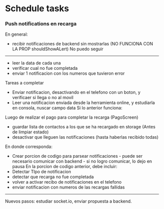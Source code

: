 # Schedule tasks

### Push notifications en recarga

En general:

- recibir notificaciones de backend sin mostrarlas (NO FUNCIONA CON LA PROP shouldShowALert)
  No puedo seguir

---

- leer la data de cada una
- verificar cual no fue completada
- enviar 1 notificacion con los numeros que tuvieron error

Tareas a completar

- Enviar notificacion, desactivando en el telefono con un boton, y verificaer si llega o no al movil
- Leer una notificacion enviada desde la herramienta online, y estudiarla en consola, nuscar campo data
  Si lo anterior funciona:

Luego de realizar el pago para completar la recarga (PagoScreen)

- guardar lista de contactos a los que se ha recargado en storage (Antes de limpiar estado)
- desactivar que lleguen las notificaciones (hasta haberlas recibido todas)

En donde corresponda:

- Crear porcion de codigo para parsear notificaciones - puede ser necesario comunicar con backend - si no logro comunicar, lo dejo en pausa
  En la porcion de codigo anterior, debe incluir:
- Detectar TIpo de notificacion
- detectar que recarga no fue completada
- volver a activar recibo de notificaciones en el telefono
- enviar notificacion con numeros de las recargas fallidas

---

Nuevos pasos:
estudiar socket.io, enviar propuesta a backend.
